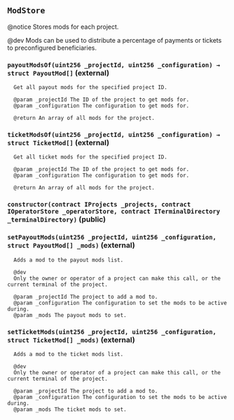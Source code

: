 ## `ModStore`

@notice
  Stores mods for each project.

  @dev
  Mods can be used to distribute a percentage of payments or tickets to preconfigured beneficiaries.




### `payoutModsOf(uint256 _projectId, uint256 _configuration) → struct PayoutMod[]` (external)


      Get all payout mods for the specified project ID.

      @param _projectId The ID of the project to get mods for.
      @param _configuration The configuration to get mods for.

      @return An array of all mods for the project.



### `ticketModsOf(uint256 _projectId, uint256 _configuration) → struct TicketMod[]` (external)


      Get all ticket mods for the specified project ID.

      @param _projectId The ID of the project to get mods for.
      @param _configuration The configuration to get mods for.

      @return An array of all mods for the project.



### `constructor(contract IProjects _projects, contract IOperatorStore _operatorStore, contract ITerminalDirectory _terminalDirectory)` (public)





### `setPayoutMods(uint256 _projectId, uint256 _configuration, struct PayoutMod[] _mods)` (external)


      Adds a mod to the payout mods list.

      @dev
      Only the owner or operator of a project can make this call, or the current terminal of the project.

      @param _projectId The project to add a mod to.
      @param _configuration The configuration to set the mods to be active during.
      @param _mods The payout mods to set.



### `setTicketMods(uint256 _projectId, uint256 _configuration, struct TicketMod[] _mods)` (external)


      Adds a mod to the ticket mods list.

      @dev
      Only the owner or operator of a project can make this call, or the current terminal of the project.

      @param _projectId The project to add a mod to.
      @param _configuration The configuration to set the mods to be active during.
      @param _mods The ticket mods to set.




